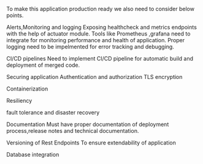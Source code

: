 
To make this application production ready we also need to consider below points.

Alerts,Monitoring and logging 
Exposing healthcheck and metrics endpoints with the help of actuator module.
Tools like Prometheus ,grafana need to integrate for monitoring performance and health of application.
Proper logging need to be impelmented for error tracking and debugging.

CI/CD pipelines
Need to implement CI/CD pipeline for automatic build and deployment of merged code.

Securing application
Authentication and authorization
TLS encryption

Containerization

Resiliency

fault tolerance and disaster recovery

Documentation 
Must have proper documentation of deployment process,release notes and technical documentation.

Versioning of Rest Endpoints
To ensure extendability of application 

Database integration  

